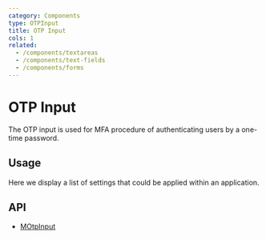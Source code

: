 ```yaml
---
category: Components
type: OTPInput
title: OTP Input
cols: 1
related:
  - /components/textareas
  - /components/text-fields
  - /components/forms
---
```


# OTP Input

The OTP input is used for MFA procedure of authenticating users by a one-time password.

## Usage

Here we display a list of settings that could be applied within an application.

<otp-input-usage></otp-input-usage>

## API

- [MOtpInput](/api/MOtpInput)